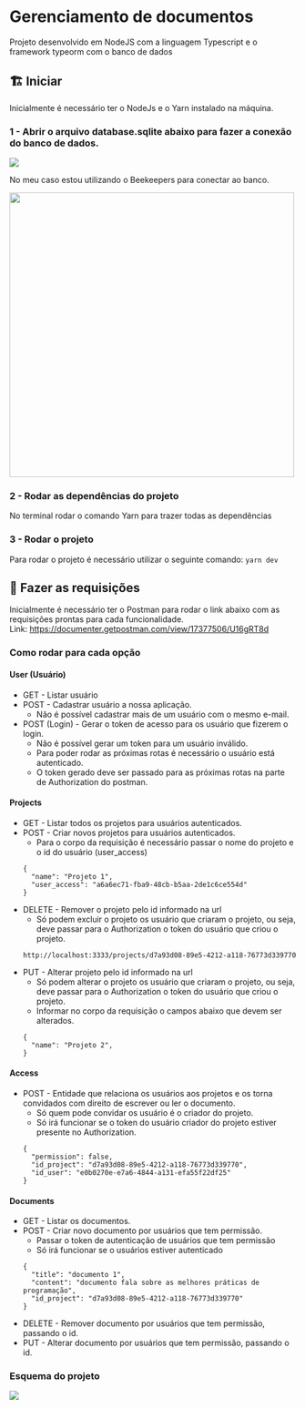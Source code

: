 # Gerenciamento de documentos

Projeto desenvolvido em NodeJS com a linguagem Typescript e o framework typeorm com o banco de dados 

## :building_construction: Iniciar
Inicialmente é necessário ter o NodeJs e o Yarn instalado na máquina.

### 1 - Abrir o arquivo database.sqlite abaixo para fazer a conexão do banco de dados.

<img src="https://i.imgur.com/SoHIGrv.png"/>

No meu caso estou utilizando o Beekeepers para conectar ao banco.

<img src="https://i.imgur.com/YZEa9Z2.png" width="500"/>

### 2 - Rodar as dependências do projeto
No terminal rodar o comando Yarn para trazer todas as dependências

### 3 - Rodar o projeto
Para rodar o projeto é necessário utilizar o seguinte comando:
```` yarn dev ````

## :scroll: Fazer as requisições
Inicialmente é necessário ter o Postman para rodar o link abaixo com as requisições prontas para cada funcionalidade.
<br/>Link: https://documenter.getpostman.com/view/17377506/U16gRT8d 

### Como rodar para cada opção

#### User (Usuário)

- GET - Listar usuário
- POST - Cadastrar usuário a nossa aplicação.
  - Não é possível cadastrar mais de um usuário com o mesmo e-mail.
- POST (Login) - Gerar o token de acesso para os usuário que fizerem o login.
  - Não é possível gerar um token para um usuário inválido.
  - Para poder rodar as próximas rotas é necessário o usuário está autenticado.
  - O token gerado deve ser passado para as próximas rotas na parte de Authorization do postman.
#### Projects
- GET - Listar todos os projetos para usuários autenticados.
- POST - Criar novos projetos para usuários autenticados.
  - Para o corpo da requisição é necessário passar o nome do projeto e o id do usuário (user_access)
  ```` 
  {
    "name": "Projeto 1",
    "user_access": "a6a6ec71-fba9-48cb-b5aa-2de1c6ce554d"
  }
  ````
- DELETE - Remover o projeto pelo id informado na url
  - Só podem excluir o projeto os usuário que criaram o projeto, ou seja, deve passar para o Authorization o token do usuário que criou o projeto.
  ```` 
  http://localhost:3333/projects/d7a93d08-89e5-4212-a118-76773d339770
  ````
- PUT - Alterar projeto pelo id informado na url
  - Só podem alterar o projeto os usuário que criaram o projeto, ou seja, deve passar para o Authorization o token do usuário que criou o projeto.
  - Informar no corpo da requisição o campos abaixo que devem ser alterados.
  ```` 
  {
    "name": "Projeto 2",
  }
  ````
#### Access
- POST - Entidade que relaciona os usuários aos projetos e os torna convidados com direito de escrever ou ler o documento.
  - Só quem pode convidar os usuário é o criador do projeto. 
  - Só irá funcionar se o token do usuário criador do projeto estiver presente no Authorization.
  ```` 
  {
    "permission": false,
    "id_project": "d7a93d08-89e5-4212-a118-76773d339770",
    "id_user": "e0b0270e-e7a6-4844-a131-efa55f22df25"
  }
  ````
#### Documents
- GET - Listar os documentos.
- POST - Criar novo documento por usuários que tem permissão.
  - Passar o token de autenticação de usuários que tem permissão
  - Só irá funcionar se o usuários estiver autenticado
  ````
  {
    "title": "documento 1",
    "content": "documento fala sobre as melhores práticas de programação",
    "id_project": "d7a93d08-89e5-4212-a118-76773d339770"
  }
  ````
- DELETE - Remover documento por usuários que tem permissão, passando o id.
- PUT - Alterar documento por usuários que tem permissão, passando o id.

### Esquema do projeto

<img src="./assets/schema.PNG"/>
